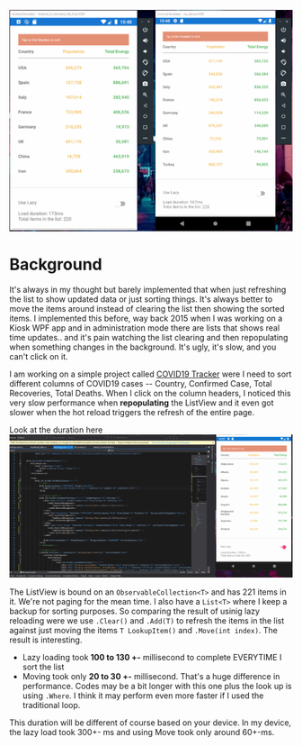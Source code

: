 ![](https://raw.githubusercontent.com/jaysonragasa/jaraimages/master/ClearAddVsLookupMove/clearddvslookupmove.gif)

# Background
It's always in my thought but barely implemented that when just refreshing the list to show updated data or just sorting things. It's always better to move the items around instead of clearing the list then showing the sorted items. I implemented this before, way back 2015 when I was working on a Kiosk WPF app and in administration mode there are lists that shows real time updates.. and it's pain watching the list clearing and then repopulating when something changes in the background. It's ugly, it's slow, and you can't click on it.  
  
I am working on a simple project called [COVID19 Tracker](https://github.com/jaysonragasa/COVID19Tracker) were I need to sort different columns of COVID19 cases -- Country, Confirmed Case, Total Recoveries, Total Deaths. When I click on the column headers, I noticed this very slow performance when **repopulating** the ListView and it even got slower when the hot reload triggers the refresh of the entire page.  
  
Look at the duration here  
![](https://raw.githubusercontent.com/jaysonragasa/jaraimages/master/ClearAddVsLookupMove/clearddvslookupmove_gotworst.gif)
  
The ListView is bound on an `ObservableCollection<T>` and has 221 items in it. We're not paging for the mean time. I also have a `List<T>` where I keep a backup for sorting purposes. So comparing the result of usinig lazy reloading were we use `.Clear()` and `.Add(T)` to refresh the items in the list against just moving the items `T LookupItem()` and `.Move(int index)`. The result is interesting.  
  
* Lazy loading took **100 to 130 +-** millisecond to complete EVERYTIME I sort the list
* Moving took only **20 to 30 +-** millisecond. That's a huge difference in performance. Codes may be a bit longer with this one plus the look up is using `.Where`. I think it may perform even more faster if I used the traditional loop.  
  
This duration will be different of course based on your device. In my device, the lazy load took 300+- ms and using Move took only around 60+-ms.
